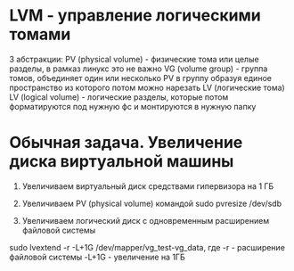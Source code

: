 # LVM - управление логическими томами
3 абстракции:
PV (physical volume) - физические тома или целые разделы, в рамказ линукс это не важно
VG (volume group) - группа томов, объединяет один или несколько PV в группу образуя единое пространство из которого потом можно нарезать LV (логические тома)
LV (logical volume) - логические разделы, которые потом форматируются под нужную фс и монтируются в нужную папку

# Обычная задача. Увеличение диска виртуальной машины

1. Увеличиваем виртуальный диск средствами гипервизора на 1 ГБ
2. Увеличиваем PV (physical volume) командой
sudo pvresize /dev/sdb

3. Увеличиваем логический диск с одновременным расширением файловой системы

sudo lvextend -r -L+1G /dev/mapper/vg_test-vg_data, где
-r - расширение файловой системы
-L+1G - увеличение на 1ГБ

